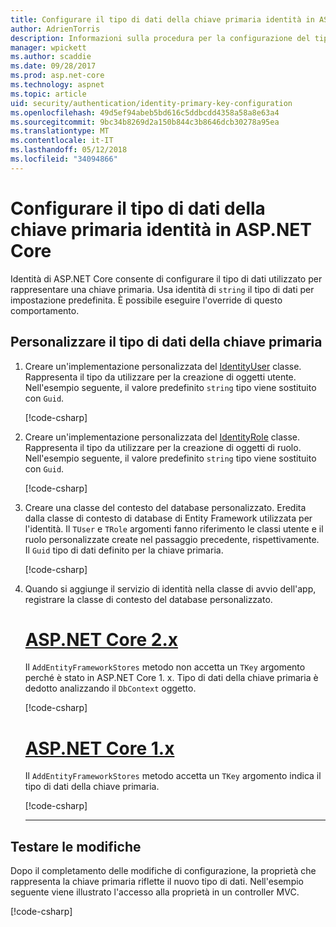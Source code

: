 ```yaml
---
title: Configurare il tipo di dati della chiave primaria identità in ASP.NET Core
author: AdrienTorris
description: Informazioni sulla procedura per la configurazione del tipo di dati desiderato, utilizzato per la chiave primaria di ASP.NET Identity Core.
manager: wpickett
ms.author: scaddie
ms.date: 09/28/2017
ms.prod: asp.net-core
ms.technology: aspnet
ms.topic: article
uid: security/authentication/identity-primary-key-configuration
ms.openlocfilehash: 49d5ef94abeb5bd616c5ddbcdd4358a58a8e63a4
ms.sourcegitcommit: 9bc34b8269d2a150b844c3b8646dcb30278a95ea
ms.translationtype: MT
ms.contentlocale: it-IT
ms.lasthandoff: 05/12/2018
ms.locfileid: "34094866"
---
```

# <a name="configure-identity-primary-key-data-type-in-aspnet-core"></a>Configurare il tipo di dati della chiave primaria identità in ASP.NET Core

Identità di ASP.NET Core consente di configurare il tipo di dati utilizzato per rappresentare una chiave primaria. Usa identità di `string` il tipo di dati per impostazione predefinita. È possibile eseguire l'override di questo comportamento.

## <a name="customize-the-primary-key-data-type"></a>Personalizzare il tipo di dati della chiave primaria

1. Creare un'implementazione personalizzata del [IdentityUser](/dotnet/api/microsoft.aspnetcore.identity.entityframeworkcore.identityuser-1) classe. Rappresenta il tipo da utilizzare per la creazione di oggetti utente. Nell'esempio seguente, il valore predefinito `string` tipo viene sostituito con `Guid`.

    [!code-csharp[](identity/sample/src/ASPNET-IdentityDemo-PrimaryKeysConfig/Models/ApplicationUser.cs?highlight=4&range=7-13)]

2. Creare un'implementazione personalizzata del [IdentityRole](/dotnet/api/microsoft.aspnetcore.identity.entityframeworkcore.identityrole-1) classe. Rappresenta il tipo da utilizzare per la creazione di oggetti di ruolo. Nell'esempio seguente, il valore predefinito `string` tipo viene sostituito con `Guid`.

    [!code-csharp[](identity/sample/src/ASPNET-IdentityDemo-PrimaryKeysConfig/Models/ApplicationRole.cs?highlight=3&range=7-12)]

3. Creare una classe del contesto del database personalizzato. Eredita dalla classe di contesto di database di Entity Framework utilizzata per l'identità. Il `TUser` e `TRole` argomenti fanno riferimento le classi utente e il ruolo personalizzate create nel passaggio precedente, rispettivamente. Il `Guid` tipo di dati definito per la chiave primaria.

    [!code-csharp[](identity/sample/src/ASPNET-IdentityDemo-PrimaryKeysConfig/Data/ApplicationDbContext.cs?highlight=3&range=9-26)]

4. Quando si aggiunge il servizio di identità nella classe di avvio dell'app, registrare la classe di contesto del database personalizzato.

   # <a name="aspnet-core-2xtabaspnetcore2x"></a>[ASP.NET Core 2.x](#tab/aspnetcore2x/)

   Il `AddEntityFrameworkStores` metodo non accetta un `TKey` argomento perché è stato in ASP.NET Core 1. x. Tipo di dati della chiave primaria è dedotto analizzando il `DbContext` oggetto.

   [!code-csharp[](identity/sample/src/ASPNETv2-IdentityDemo-PrimaryKeysConfig/Startup.cs?highlight=6-8&range=25-37)]

   # <a name="aspnet-core-1xtabaspnetcore1x"></a>[ASP.NET Core 1.x](#tab/aspnetcore1x/)

   Il `AddEntityFrameworkStores` metodo accetta un `TKey` argomento indica il tipo di dati della chiave primaria.

   [!code-csharp[](identity/sample/src/ASPNET-IdentityDemo-PrimaryKeysConfig/Startup.cs?highlight=9-11&range=39-55)]

   ---

## <a name="test-the-changes"></a>Testare le modifiche

Dopo il completamento delle modifiche di configurazione, la proprietà che rappresenta la chiave primaria riflette il nuovo tipo di dati. Nell'esempio seguente viene illustrato l'accesso alla proprietà in un controller MVC.

[!code-csharp[](identity/sample/src/ASPNET-IdentityDemo-PrimaryKeysConfig/Controllers/AccountController.cs?name=snippet_GetCurrentUserId&highlight=6)]
